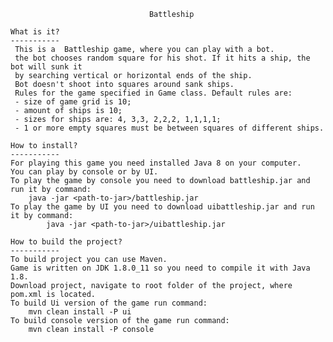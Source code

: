                                    Battleship
              
    What is it?
    -----------      
     This is a  Battleship game, where you can play with a bot. 
     the bot chooses random square for his shot. If it hits a ship, the bot will sunk it 
     by searching vertical or horizontal ends of the ship. 
     Bot doesn't shoot into squares around sank ships.
     Rules for the game specified in Game class. Default rules are:
     - size of game grid is 10;
     - amount of ships is 10;
     - sizes for ships are: 4, 3,3, 2,2,2, 1,1,1,1;
     - 1 or more empty squares must be between squares of different ships.
    
    How to install?
    -----------
    For playing this game you need installed Java 8 on your computer.
    You can play by console or by UI.
    To play the game by console you need to download battleship.jar and run it by command:
        java -jar <path-to-jar>/battleship.jar 
    To play the game by UI you need to download uibattleship.jar and run it by command:
            java -jar <path-to-jar>/uibattleship.jar  
     
    How to build the project?
    -----------
    To build project you can use Maven. 
    Game is written on JDK 1.8.0_11 so you need to compile it with Java 1.8.
    Download project, navigate to root folder of the project, where pom.xml is located. 
    To build Ui version of the game run command:
        mvn clean install -P ui
    To build console version of the game run command:
        mvn clean install -P console
        
    
    
    
    
     
               